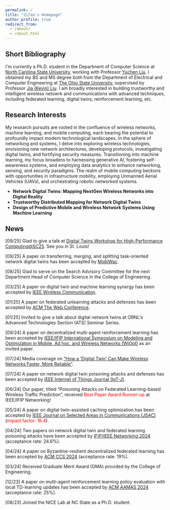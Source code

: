 ```yaml
---
permalink: /
title: "Zifan's Homepage"
author_profile: true
redirect_from: 
  - /about/
  - /about.html
---
```


## Short Bibliography

I'm currently a Ph.D. student in the Department of Computer Science at [North Carolina State University](https://www.ncsu.edu/), working with Professor [Yuchen Liu](https://nicelab.us/). I obtained my BS and MS degree both from the Department of Electrical and Computer Engineering at [The Ohio State University](https://www.osu.edu/), supervised by Professor [Jia (Kevin) Liu](https://kevinliu-osu.github.io/). I am broadly interested in building trustworthy and intelligent wireless netowrk and communications with advanced techniques, including federated learning, digital twins, reinforcement learning, etc.

## Research Interests

My research pursuits are rooted in the confluence of wireless networks, machine learning, and mobile computing, each bearing the potential to profoundly impact modern technological landscapes. In the sphere of networking and systems, I delve into exploring wireless technologies, envisioning new network architectures, developing protocols, investigating digital twins, and fortifying security measures. Transitioning into machine learning, my focus broadens to harnessing generative AI, fostering self-awareness systems, and employing data analytics to enhance networking, sensing, and security paradigms. The realm of mobile computing beckons with opportunities in infrastructure mobility, employing Unmanned Aerial Vehicles (UAVs), and orchestrating robotic networked systems. 

- **Network Digital Twins: Mapping NextGen Wireless Networks into Digital Reality**
- **Trustworthy Distributed Mapping for Network Digital Twins**
- **Design of Predictive Mobile and Wireless Network Systems Using Machine Learning**

## News
[09/25] Glad to give a talk at [Digital Twins Workshop for High-Performance Computing@SC25](https://sc25.conference-program.com/session/?sess=sess200). See you in St. Louis!

[09/25] A paper on transferring, merging, and splitting task-oriented network digital twins has been accepted by [MobiWac](https://mobiwac-symposium.org/2025/).

[08/25] Glad to serve on the Search Advisory Committee for the next Department Head of
Computer Science in the College of Engineering.

[03/25] A paper on digital twin and machine learning synergy has been accepted by [IEEE Wireless Communication](https://www.comsoc.org/publications/magazines/ieee-wireless-communications).

[01/25] A paper on federated unlearning attacks and defenses has been accepted by [ACM The Web Conference](https://www2025.thewebconf.org/).

[01/25] Invited to give a talk about digital network twins at ORNL's Advanced Technologies Section (ATS) Seminar Series.

[09/24] A paper on decentralized multi-agent reinforcement learning has been accepted by [IEEE/IFIP International Symposium on Modeling and Optimization in Mobile, Ad hoc, and Wireless Networks (WiOpt)](https://wiopt24.github.io/) as an invited paper.

[07/24] Media coverage on [“How a ‘Digital Twin’ Can Make Wireless Networks Faster, More Reliable”](https://news.ncsu.edu/2024/07/improved-edge-caching/).

[07/24] A paper on network digital twin poisoning attacks and defenses has been accepted by [IEEE Internet of Things Journal (IoT-J)](https://ieee-iotj.org/).

[06/24] Our paper, titled “Poisoning Attacks on Federated Learning-based Wireless Traffic Prediction”, received <font color="red">Best Paper Award Runner-up</font> at IEEE/IFIP Networking!

[05/24] A paper on digital twin-assisted caching optimization has been accepted by [IEEE Journal on Selected Areas in Communications (JSAC)](https://www.comsoc.org/publications/journals/ieee-jsac/cfp/advanced-optimization-theory-and-algorithms-next-generation) (<font color="red">impact factor: 16.4</font>).

[04/24] Two papers on network digital twin and federated learning poisoning attacks have been accepted by [IFIP/IEEE Networking 2024](https://networking.ifip.org/2024/) (acceptance rate: 24.6%).

[04/24] A paper on Byzantine-resilient decentralized federated learning has been accepted by [ACM CCS 2024](https://www.sigsac.org/ccs/CCS2024/home.html) (acceptance rate: 19%).

[03/24] Received Graduate Merit Award (GMA) provided by the College of Engineering.

[12/23] A paper on multi-agent reinforcement learning policy evaluation with local TD-learning updates has been accepted by [ACM AAMAS 2024](https://www.aamas2024-conference.auckland.ac.nz/) (acceptance rate: 25%).

[08/23] Joined the NICE Lab at NC State as a Ph.D. student.
